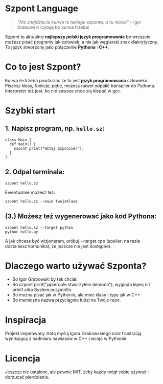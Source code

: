 # Szpont Language

> *"Nie znajdziecie kurwa tu takiego szponta, a tu macie"* – Igor Grabowski (cytuję bo kurwa trzeba)

Szpont to aktualnie **najlepszy polski język programowania** bo wreszcie możesz pisać programy jak człowiek, a nie jak węgierski znak diakrytyczny.
To język stworzony jako połączenie **Pythona** i **C++**.

# Co to jest Szpont?

Kurwa ile trzeba powtarzać że to jest  **język programowania** człowieku.
Piszesz klasy, funkcje, pętle, możesz nawet odpalić transpiler do Pythona. Interpreter też jest, bo nie zawsze chce się klepać w gcc.

# Szybki start

## 1. Napisz program, np. `hello.sz`:
```szpont
class Main {
  def main() {
    szpont print("Witaj Szponcie!");
  }
}
```
## 2. Odpal terminala:
```
szpont hello.sz
```
Ewentualnie możesz też:
```
szpont hello.sz --main TwojaKlasa
```
## (3.) Możesz też wygenerować jako kod Pythona:
```
szpont hello.sz --target python
python hello.py
```
A jak chcesz być wizjonerem, próbuj --target cpp (spoiler: na razie dostaniesz komunikat, że jeszcze nie jest dostępne).

# Dlaczego warto używać Szponta?

- Bo Igor Grabowski by tak chciał.
- Bo szpont print("japierdole stworzylem demona"); wygląda lepiej niż printf albo System.out.println.
- Bo można pisać jak w Pythonie, ale mieć klasy i typy jak w C++.
- Bo memiczna nazwa przyciągnie ludzi na Twoje repo.

# Inspiracja

Projekt inspirowany złotą myślą Igora Grabowskiego oraz frustracją wynikającą z nadmiaru nawiasów w C++ i wcięć w Pythonie.

# Licencja

Jeszcze nie ustalone, ale pewnie MIT, żeby każdy mógł sobie używać i dorzucać pierdolenia.
